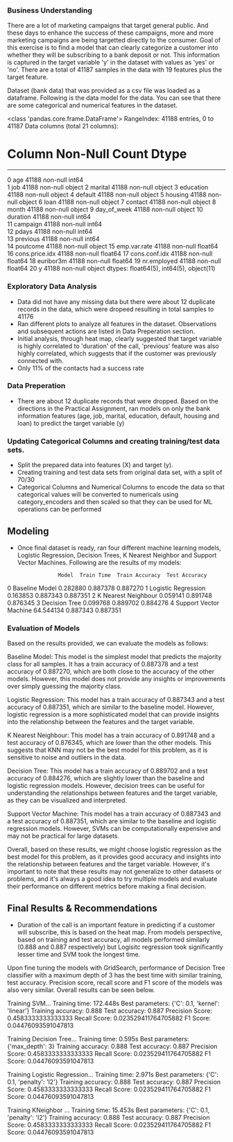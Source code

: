 
### Business Understanding

There are a lot of marketing campaigns that target general public. And these days to enhance the success of these campaigns, more and more marketing campaigns are being targetted directly to the consumer. Goal of this exercise is to find a model that can clearly categorize a customer into whether they will be subscribing to a bank deposit or not. This information is captured in the target variable 'y' in the dataset with values as 'yes' or 'no'.
There are a total of 41187 samples in the data with 19 features plus the target feature. 

Dataset (bank data) that was provided as a csv file was loaded as a dataframe. Following is the data model for the data. You can see that there are some categorical and numerical features in the dataset.

<class 'pandas.core.frame.DataFrame'>
RangeIndex: 41188 entries, 0 to 41187
Data columns (total 21 columns):
 #   Column          Non-Null Count  Dtype  
---  ------          --------------  -----  
 0   age             41188 non-null  int64  
 1   job             41188 non-null  object 
 2   marital         41188 non-null  object 
 3   education       41188 non-null  object 
 4   default         41188 non-null  object 
 5   housing         41188 non-null  object 
 6   loan            41188 non-null  object 
 7   contact         41188 non-null  object 
 8   month           41188 non-null  object 
 9   day_of_week     41188 non-null  object 
 10  duration        41188 non-null  int64  
 11  campaign        41188 non-null  int64  
 12  pdays           41188 non-null  int64  
 13  previous        41188 non-null  int64  
 14  poutcome        41188 non-null  object 
 15  emp.var.rate    41188 non-null  float64
 16  cons.price.idx  41188 non-null  float64
 17  cons.conf.idx   41188 non-null  float64
 18  euribor3m       41188 non-null  float64
 19  nr.employed     41188 non-null  float64
 20  y               41188 non-null  object 
dtypes: float64(5), int64(5), object(11)


### Exploratory Data Analysis

- Data did not have any missing data but there were about 12 duplicate records in the data, which were dropeed resulting in total samples to 41176
- Ran different plots to analyze all features in the dataset. Observations and subsequent actions are listed in Data Preperation section.
- Initial analysis, through heat map, clearly suggested that target variable is highly correlated to 'duration' of the call, 'previous' feature was also highly correlated, which suggests that if the customer was previously connected with.
- Only 11% of the contacts had a success rate

### Data Preperation
- There are about 12 duplicate records that were dropped. Based on the directions in the Practical Assignment, ran models on only the bank information features (age, job, marital, education, default, housing and loan) to predict the target variable (y)

### Updating Categorical Columns and creating training/test data sets.

- Split the prepared data into features (X) and target (y).
- Creating training and test data sets from original data set, with a split of 70/30
- Categorical Columns and Numerical Columns to encode the data so that categorical values will be converted to numericals using category_encoders and then scaled so that they can be used for ML operations can be performed


## Modeling
- Once final dataset is ready, ran four different machine learning models, Logistic Regression, Decision Trees, K Nearest Neighbor and Support Vector Machines. Following are the results of my models:

                   Model  Train Time  Train Accuracy  Test Accuracy
0          Baseline Model    0.282880        0.887378       0.887270
1     Logistic Regression    0.163853        0.887343       0.887351
2     K Nearest Neighbour    0.059141        0.891748       0.876345
3           Decision Tree    0.099768        0.889702       0.884276
4  Support Vector Machine   64.544134        0.887343       0.887351


### Evaluation of Models
Based on the results provided, we can evaluate the models as follows:

Baseline Model: This model is the simplest model that predicts the majority class for all samples. It has a train accuracy of 0.887378 and a test accuracy of 0.887270, which are both close to the accuracy of the other models. However, this model does not provide any insights or improvements over simply guessing the majority class.

Logistic Regression: This model has a train accuracy of 0.887343 and a test accuracy of 0.887351, which are similar to the baseline model. However, logistic regression is a more sophisticated model that can provide insights into the relationship between the features and the target variable.

K Nearest Neighbour: This model has a train accuracy of 0.891748 and a test accuracy of 0.876345, which are lower than the other models. This suggests that KNN may not be the best model for this problem, as it is sensitive to noise and outliers in the data.

Decision Tree: This model has a train accuracy of 0.889702 and a test accuracy of 0.884276, which are slightly lower than the baseline and logistic regression models. However, decision trees can be useful for understanding the relationships between features and the target variable, as they can be visualized and interpreted.

Support Vector Machine: This model has a train accuracy of 0.887343 and a test accuracy of 0.887351, which are similar to the baseline and logistic regression models. However, SVMs can be computationally expensive and may not be practical for large datasets.

Overall, based on these results, we might choose logistic regression as the best model for this problem, as it provides good accuracy and insights into the relationship between features and the target variable. However, it's important to note that these results may not generalize to other datasets or problems, and it's always a good idea to try multiple models and evaluate their performance on different metrics before making a final decision.

## Final Results & Recommendations

- Duration of the call is an important feature in predicting if a customer will subscribe, this is based on the heat map. From models perspective, based on training and test accuracy, all models performed similarly (0.888 and 0.887 respectively) but Logisitc regression took significantly lesser time and SVM took the longest time.

Upon fine tuning the models with GridSearch, performance of Decision Tree classifier with a maximum depth of 3 has the best time with similar training, test accuracy. Precision score, recall score and F1 score of the models was also very similar. Overall results can be seen below.

Training SVM...
Training time: 172.448s
Best parameters: {'C': 0.1, 'kernel': 'linear'}
Training accuracy: 0.888
Test accuracy: 0.887
Precision Score: 0.4583333333333333
Recall Score: 0.023529411764705882
F1 Score: 0.04476093591047813

Training Decision Tree...
Training time: 0.595s
Best parameters: {'max_depth': 3}
Training accuracy: 0.888
Test accuracy: 0.887
Precision Score: 0.4583333333333333
Recall Score: 0.023529411764705882
F1 Score: 0.04476093591047813

Training Logistic Regression...
Training time: 2.971s
Best parameters: {'C': 0.1, 'penalty': 'l2'}
Training accuracy: 0.888
Test accuracy: 0.887
Precision Score: 0.4583333333333333
Recall Score: 0.023529411764705882
F1 Score: 0.04476093591047813

Training KNeighbor ...
Training time: 15.453s
Best parameters: {'C': 0.1, 'penalty': 'l2'}
Training accuracy: 0.888
Test accuracy: 0.887
Precision Score: 0.4583333333333333
Recall Score: 0.023529411764705882
F1 Score: 0.04476093591047813